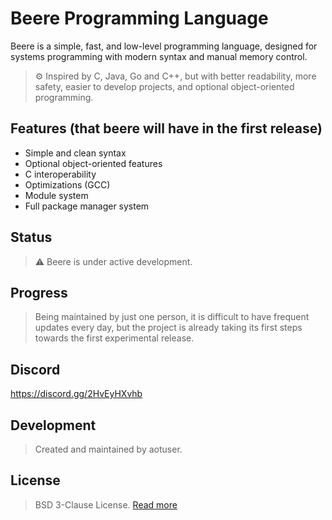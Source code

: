 # Beere Programming Language

Beere is a simple, fast, and low-level programming language, designed for systems programming with modern syntax and manual memory control.

> ⚙️ Inspired by C, Java, Go and C++, but with better readability, more safety, easier to develop projects, and optional object-oriented programming.

## Features (that beere will have in the **first** release)

- Simple and clean syntax
- Optional object-oriented features
- C interoperability
- Optimizations (GCC)
- Module system
- Full package manager system

## Status
> ⚠️ Beere is under active development.

## Progress
> Being maintained by just one person, it is difficult to have frequent updates every day, but the project is already taking its first steps towards the first experimental release.

## Discord
https://discord.gg/2HvEyHXvhb

## Development
> Created and maintained by aotuser.

## License
> BSD 3-Clause License. [Read more](https://github.com/beere-lang/beere?tab=BSD-3-Clause-1-ov-file)
